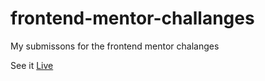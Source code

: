 # frontend-mentor-challanges

My submissons for the frontend mentor chalanges

See it [Live](https://apriliyanto-pambudi.netlify.app/)
